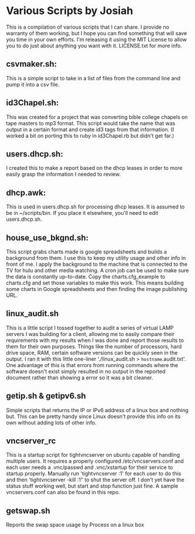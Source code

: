 # Various Scripts by Josiah
This is a compilation of various scripts that I can share. I provide no warranty of them working, but I hope you can find something that will save you time in your own efforts. I'm releasing it using the MIT License to allow you to do just about anything you want with it. LICENSE.txt for more info.

## csvmaker.sh:
This is a simple script to take in a list of files from the command line and pump it into a csv file.

## id3Chapel.sh:
This was created for a project that was converting bible college chapels on tape masters to mp3 format. This script would take the name that was output in a certain format and create id3 tags from that information. (I worked a bit on porting this to ruby in id3Chapel.rb but didn't get far.)

## users.dhcp.sh:
I created this to make a report based on the dhcp leases in order to more easily grasp the information I needed to review.

## dhcp.awk:
This is used in users.dhcp.sh for processing dhcp leases. It is assumed to be in ~/scripts/bin. If you place it elsewhere, you'll need to edit users.dhcp.sh.

## house_use_bkgnd.sh:
This script grabs charts made is google spreadsheets and builds a background from them. I use this to keep my utility usage and other info in front of me. I apply the background to the machine that is connected to the TV for hulu and other media watching. A cron job can be used to make sure the data is constantly up-to-date. Copy the charts.cfg_example to charts.cfg and set those variables to make this work. This means building some charts in Google spreadsheets and then finding the image publishing URL.

## linux_audit.sh
This is a little script I tossed together to audit a series of virtual LAMP servers I was building for a client, allowing me to easily compare their requirements with my results when I was done and report those results to them for their own purposes. Things like the number of processors, hard drive space, RAM, certain software versions can be quickly seen in the output. I ran it with this little one-liner './linux_audit.sh > `hostname`.audit.txt'. One advantage of this is that errors from running commands where the software doesn't exist simply resulted in no output in the reported document rather than showing a error so it was a bit cleaner.

## getip.sh & getipv6.sh
Simple scripts that returns the IP or IPv6 address of a linux box and nothing but. This can be pretty handy since Linux doesn't provide this info on its own without adding lots of other info.

## vncserver_rc 
This is a startup script for tightvncserver on ubuntu capable of handling multiple users. It requires a properly configured /etc/vncservers.conf and each user needs a .vnc/passwd and .vnc/xstartup for their service to startup properly. Manually run 'tightvncserver :1' for each user to do this and then 'tightvncserver -kill :1" to shut the server off. I don't yet have the status stuff working well, but start and stop function just fine. A sample vncservers.conf can also be found in this repo.

## getswap.sh
Reports the swap space usage by Process on a linux box
